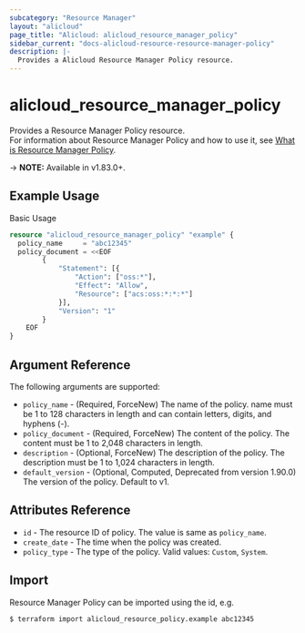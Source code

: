 ```yaml
---
subcategory: "Resource Manager"
layout: "alicloud"
page_title: "Alicloud: alicloud_resource_manager_policy"
sidebar_current: "docs-alicloud-resource-resource-manager-policy"
description: |-
  Provides a Alicloud Resource Manager Policy resource.
---
```


# alicloud\_resource\_manager\_policy

Provides a Resource Manager Policy resource.  
For information about Resource Manager Policy and how to use it, see [What is Resource Manager Policy](https://www.alibabacloud.com/help/en/doc-detail/93732.htm).

-> **NOTE:** Available in v1.83.0+.

## Example Usage

Basic Usage

```terraform
resource "alicloud_resource_manager_policy" "example" {
  policy_name     = "abc12345"
  policy_document = <<EOF
		{
			"Statement": [{
				"Action": ["oss:*"],
				"Effect": "Allow",
				"Resource": ["acs:oss:*:*:*"]
			}],
			"Version": "1"
		}
    EOF
}
```
## Argument Reference

The following arguments are supported:

* `policy_name` - (Required, ForceNew) The name of the policy. name must be 1 to 128 characters in length and can contain letters, digits, and hyphens (-).
* `policy_document` - (Required, ForceNew) The content of the policy. The content must be 1 to 2,048 characters in length.
* `description` - (Optional, ForceNew) The description of the policy. The description must be 1 to 1,024 characters in length.
* `default_version` - (Optional, Computed, Deprecated from version 1.90.0) The version of the policy. Default to v1.
    
## Attributes Reference

* `id` - The resource ID of policy. The value is same as `policy_name`.
* `create_date` - The time when the policy was created.
* `policy_type` - The type of the policy. Valid values: `Custom`, `System`.

## Import

Resource Manager Policy can be imported using the id, e.g.

```
$ terraform import alicloud_resource_policy.example abc12345
```
